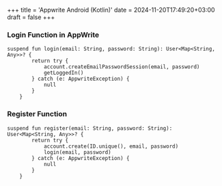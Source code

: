 +++
title = 'Appwrite Android (Kotlin)'
date = 2024-11-20T17:49:20+03:00
draft = false
+++
### Login Function in AppWrite
```
suspend fun login(email: String, password: String): User<Map<String, Any>>? {
        return try {
            account.createEmailPasswordSession(email, password)
            getLoggedIn()
        } catch (e: AppwriteException) {
            null
        }
    }
```
### Register Function
```
suspend fun register(email: String, password: String): User<Map<String, Any>>? {
        return try {
            account.create(ID.unique(), email, password)
            login(email, password)
        } catch (e: AppwriteException) {
            null
        }
    }
```